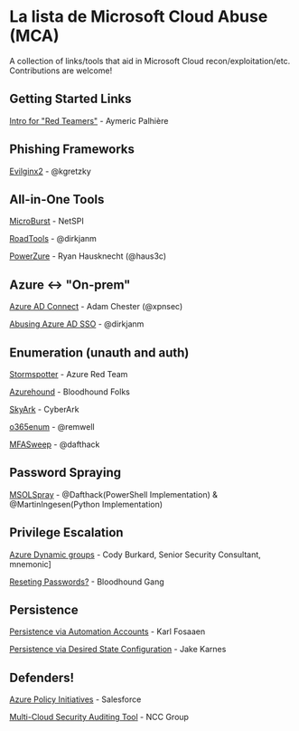 # La lista de Microsoft Cloud Abuse (MCA)
A collection of links/tools that aid in Microsoft Cloud recon/exploitation/etc. Contributions are welcome!


## Getting Started Links
[Intro for "Red Teamers"](https://www.synacktiv.com/en/publications/azure-ad-introduction-for-red-teamers.html) - Aymeric Palhière

## Phishing Frameworks
[Evilginx2](https://github.com/kgretzky/evilginx2) - @kgretzky

## All-in-One Tools

[MicroBurst](https://github.com/NetSPI/MicroBurst) - NetSPI

[RoadTools](https://github.com/dirkjanm/ROADtools) - @dirkjanm

[PowerZure](https://github.com/hausec/PowerZure) - Ryan Hausknecht (@haus3c)

## Azure <-> "On-prem"
[Azure AD Connect](https://blog.xpnsec.com/azuread-connect-for-redteam/) - Adam Chester (@xpnsec)

[Abusing Azure AD SSO](https://dirkjanm.io/abusing-azure-ad-sso-with-the-primary-refresh-token/) - @dirkjanm

## Enumeration (unauth and auth)

[Stormspotter](https://github.com/Azure/Stormspotter) - Azure Red Team

[Azurehound](https://bloodhound.readthedocs.io/en/latest/data-collection/azurehound.html) - Bloodhound Folks

[SkyArk](https://github.com/cyberark/SkyArk) - CyberArk 

[o365enum](https://github.com/gremwell/o365enum) - @remwell 

[MFASweep](https://github.com/dafthack/MFASweep) - @dafthack

## Password Spraying
[MSOLSpray](https://github.com/MartinIngesen/MSOLSpray) - @Dafthack(PowerShell Implementation) & @MartinIngesen(Python Implementation)

## Privilege Escalation

[Azure Dynamic groups](https://www.mnemonic.no/blog/abusing-dynamic-groups-in-azure/) - Cody Burkard, Senior Security Consultant, mnemonic]

[Reseting Passwords?](https://docs.microsoft.com/en-us/azure/active-directory/roles/permissions-reference#password-reset-permissions) - Bloodhound Gang 

## Persistence

[Persistence via Automation Accounts](https://blog.netspi.com/maintaining-azure-persistence-via-automation-accounts/) - Karl Fosaaen

[Persistence via Desired State Configuration](https://www.netspi.com/blog/technical/cloud-penetration-testing/azure-persistence-with-desired-state-configurations/) - Jake Karnes

## Defenders!

[Azure Policy Initiatives](https://github.com/salesforce/cloud-guardrails#cloud-guardrails) - Salesforce 

[Multi-Cloud Security Auditing Tool](https://github.com/nccgroup/ScoutSuite) - NCC Group
